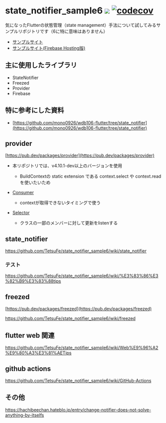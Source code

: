 # state_notifier_sample6 ![](https://github.com/tetsufe/state_notifier_sample6/workflows/Flutter%20CI/badge.svg) [![codecov](https://codecov.io/gh/TetsuFe/state_notifier_sample6/branch/master/graph/badge.svg)](https://codecov.io/gh/TetsuFe/state_notifier_sample6)
気になったFlutterの状態管理（state management）手法について試してみるサンプルリポジトリです（6に特に意味はありません）

- [サンプルサイト](https://tetsufe.github.io/state_notifier_sample6/#/)
- [サンプルサイト(Firebase Hosting版)](https://state-notifier-sample6.web.app/#/)

## 主に使用したライブラリ
- StateNotifier
- Freezed
- Provider
- Firebase


## 特に参考にした資料
- [https://github.com/mono0926/wdb106-flutter/tree/state_notifier](https://github.com/mono0926/wdb106-flutter/tree/state_notifier)

## provider
[https://pub.dev/packages/provider](https://pub.dev/packages/provider)

- 本リポジトリでは、v4.10.1-dev以上のバージョンを使用
  - BuildContextの static extension である context.select や context.read を使いたいため

- [Consumer](https://pub.dev/documentation/provider/latest/provider/Consumer-class.html)
  - contextが取得できないタイミングで使う
- [Selector]()
  - クラスの一部のメンバーに対して更新をlistenする

## state_notifier
https://github.com/TetsuFe/state_notifier_sample6/wiki/state_notifier

### テスト
https://github.com/TetsuFe/state_notifier_sample6/wiki/%E3%83%86%E3%82%B9%E3%83%88tips


## freezed
[https://pub.dev/packages/freezed](https://pub.dev/packages/freezed)

https://github.com/TetsuFe/state_notifier_sample6/wiki/freezed

## flutter web 関連
https://github.com/TetsuFe/state_notifier_sample6/wiki/Web%E9%96%A2%E9%80%A3%E3%81%AETips


## github actions
https://github.com/TetsuFe/state_notifier_sample6/wiki/GitHub-Actions


## その他
https://hachibeechan.hateblo.jp/entry/change-notifier-does-not-solve-anything-by-itselfs
